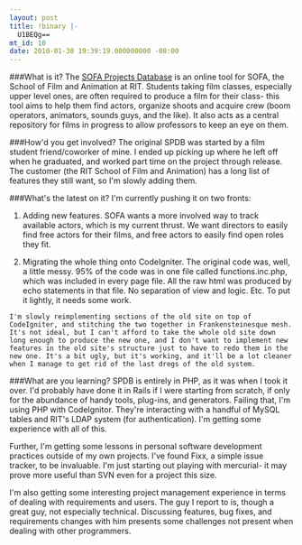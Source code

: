 ```yaml
---
layout: post
title: !binary |-
  U1BEQg==
mt_id: 10
date: 2010-01-30 19:39:19.000000000 -08:00
---
```

###What is it?
The [SOFA Projects Database](https://apps.rit.edu/~a-spdb/) is an online tool for SOFA, the School of Film and Animation at RIT. Students taking film classes, especially upper level ones, are often required to produce a film for their class- this tool aims to help them find actors, organize shoots and acquire crew (boom operators, animators, sounds guys, and the like). It also acts as a central repository for films in progress to allow professors to keep an eye on them.

###How'd you get involved?
The original SPDB was started by a film student friend/coworker of mine. I ended up picking up where he left off when he graduated, and worked part time on the project through release. The customer (the RIT School of Film and Animation) has a long list of features they still want, so I'm slowly adding them.

###What's the latest on it?
I'm currently pushing it on two fronts:

1.    Adding new features. SOFA wants a more involved way to track available actors, which is my current thrust. We want directors to easily find free actors for their films, and free actors to easily find open roles they fit.

2.    Migrating the whole thing onto CodeIgniter. The original code was, well, a little messy. 95% of the code was in one file called functions.inc.php, which was included in every page file. All the raw html was produced by echo statements in that file. No separation of view and logic. Etc. To put it lightly, it needs some work.

    I'm slowly reimplementing sections of the old site on top of CodeIgniter, and stitching the two together in Frankensteinesque mesh. It's not ideal, but I can't afford to take the whole old site down long enough to produce the new one, and I don't want to implement new features in the old site's structure just to have to redo them in the new one. It's a bit ugly, but it's working, and it'll be a lot cleaner when I manage to get rid of the last dregs of the old system.

###What are you learning?
SPDB is entirely in PHP, as it was when I took it over.  I'd probably have done it in Rails if I were starting from scratch, if only for the abundance of handy tools, plug-ins, and generators.  Failing that, I'm using PHP with CodeIgnitor.  They're interacting with a handful of MySQL tables and RIT's LDAP system (for authentication).  I'm getting some experience with all of this.

Further, I'm getting some lessons in personal software development practices outside of my own projects.  I've found Fixx, a simple issue tracker, to be invaluable.  I'm just starting out playing with mercurial- it may prove more useful than SVN even for a project this size.

I'm also getting some interesting project management experience in terms of dealing with requirements and users.  The guy I report to is, though a great guy, not especially technical.  Discussing features, bug fixes, and requirements changes with him presents some challenges not present when dealing with other programmers.
 
